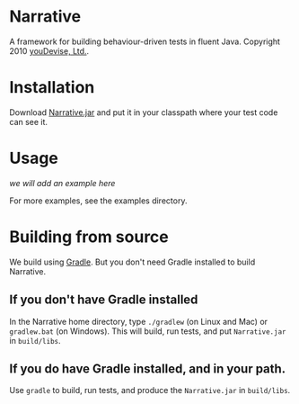 # Narrative #

A framework for building behaviour-driven tests in fluent Java. Copyright 2010 [youDevise, Ltd.](http://www.youdevise.com).

# Installation #

Download [Narrative.jar](http://github.com/downloads/youdevise/narrative/Narrative.jar) and put it in your classpath where your test code can see it.

# Usage #

*we will add an example here*

For more examples, see the examples directory.

# Building from source #

We build using [Gradle](http://www.gradle.org/). But you don't need Gradle installed to build Narrative.

## If you don't have Gradle installed ##

In the Narrative home directory, type `./gradlew` (on Linux and Mac) or `gradlew.bat` (on Windows). This will build, run tests, and put `Narrative.jar` in `build/libs`.

## If you do have Gradle installed, and in your path. ##

Use `gradle` to build, run tests, and produce the `Narrative.jar` in `build/libs`.
